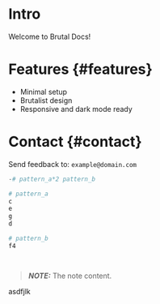 # Intro

Welcome to Brutal Docs!

# Features {#features}

- Minimal setup  
- Brutalist design  
- Responsive and dark mode ready

# Contact {#contact}

Send feedback to: `example@domain.com`



```python
-# pattern_a*2 pattern_b

# pattern_a
c 
e 
g
d

# pattern_b
f4




```

> **_NOTE:_**  The note content.


<div class="box">

asdfjlk

</div>